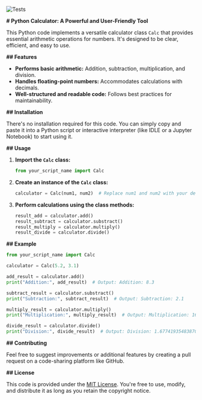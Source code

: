 
![Tests](https://github.com/abhi-jeet-kumar/math_automated_tests/actions/workflows/tests.yaml/badge.svg)


**# Python Calculator: A Powerful and User-Friendly Tool**

This Python code implements a versatile calculator class `Calc` that provides essential arithmetic operations for numbers. It's designed to be clear, efficient, and easy to use.

**## Features**

- **Performs basic arithmetic:** Addition, subtraction, multiplication, and division.
- **Handles floating-point numbers:** Accommodates calculations with decimals.
- **Well-structured and readable code:** Follows best practices for maintainability.

**## Installation**

There's no installation required for this code. You can simply copy and paste it into a Python script or interactive interpreter (like IDLE or a Jupyter Notebook) to start using it.

**## Usage**

1. **Import the `Calc` class:**
   ```python
   from your_script_name import Calc
   ```

2. **Create an instance of the `Calc` class:**
   ```python
   calculator = Calc(num1, num2)  # Replace num1 and num2 with your desired values
   ```

3. **Perform calculations using the class methods:**
   ```python
   result_add = calculator.add()
   result_subtract = calculator.substract()
   result_multiply = calculator.multiply()
   result_divide = calculator.divide()
   ```

**## Example**

```python
from your_script_name import Calc

calculator = Calc(5.2, 3.1)

add_result = calculator.add()
print("Addition:", add_result)  # Output: Addition: 8.3

subtract_result = calculator.substract()
print("Subtraction:", subtract_result)  # Output: Subtraction: 2.1

multiply_result = calculator.multiply()
print("Multiplication:", multiply_result)  # Output: Multiplication: 16.12

divide_result = calculator.divide()
print("Division:", divide_result)  # Output: Division: 1.6774193548387096
```

**## Contributing**

Feel free to suggest improvements or additional features by creating a pull request on a code-sharing platform like GitHub.

**## License**

This code is provided under the [MIT License](https://opensource.org/licenses/MIT). You're free to use, modify, and distribute it as long as you retain the copyright notice.